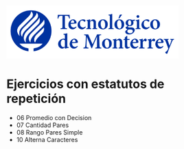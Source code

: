 ![Tec de Monterrey](images/logotecmty.png)
# Ejercicios con estatutos de repetición

- 06 Promedio con Decision
- 07 Cantidad Pares
- 08 Rango Pares Simple
- 10 Alterna Caracteres

